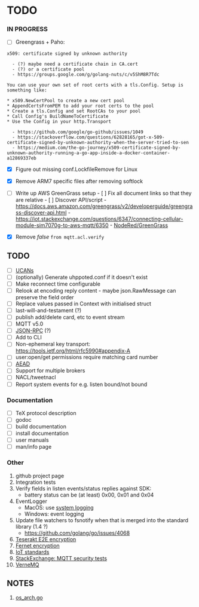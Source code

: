 # TODO

### IN PROGRESS

- [ ] Greengrass + Paho:
```
x509: certificate signed by unknown authority 
```
      - (?) maybe need a certificate chain in CA.cert
      - (?) or a certificate pool
      - https://groups.google.com/g/golang-nuts/c/v5ShM8R7Tdc
```
You can use your own set of root certs with a tls.Config. Setup is
something like:

* x509.NewCertPool to create a new cert pool
* AppendCertsFromPEM to add your root certs to the pool
* Create a tls.Config and set RootCAs to your pool
* Call Config's BuildNameToCertificate
* Use the Config in your http.Transport
```
      - https://github.com/google/go-github/issues/1049
      - https://stackoverflow.com/questions/62828165/got-x-509-certificate-signed-by-unknown-authority-when-the-server-tried-to-sen
      - https://medium.com/the-go-journey/x509-certificate-signed-by-unknown-authority-running-a-go-app-inside-a-docker-container-a12869337eb


- [x] Figure out missing conf.LockfileRemove for Linux
- [x] Remove ARM7 specific files after removing softlock

- [ ] Write up AWS GreenGrass setup
      - [ ] Fix all document links so that they are relative
      - [ ] Discover API/script
      - https://docs.aws.amazon.com/greengrass/v2/developerguide/greengrass-discover-api.html
      - https://iot.stackexchange.com/questions/6347/connecting-cellular-module-sim7070g-to-aws-mqtt/6350
      - [NodeRed/GreenGrass](https://iot.stackexchange.com/questions/2646/deploy-scripts-to-aws-greengrass-without-aws-lambda)


- [x] Remove _false_ `from mqtt.acl.verify`

## TODO

- [ ] [UCANs](https://ucan.xyz/)
- [ ] (optionally) Generate uhppoted.conf if it doesn't exist
- [ ] Make reconnect time configurable
- [ ] Relook at encoding reply content - maybe json.RawMessage can preserve the field order
- [ ] Replace values passed in Context with initialised struct
- [ ] last-will-and-testament (?)
- [ ] publish add/delete card, etc to event stream
- [ ] MQTT v5.0
- [ ] [JSON-RPC](https://en.wikipedia.org/wiki/JSON-RPC) (?)
- [ ] Add to CLI
- [ ] Non-ephemeral key transport:  https://tools.ietf.org/html/rfc5990#appendix-A
- [ ] user:open/get permissions require matching card number 
- [ ] [AEAD](http://alexander.holbreich.org/message-authentication)
- [ ] Support for multiple brokers
- [ ] NACL/tweetnacl
- [ ] Report system events for e.g. listen bound/not bound

### Documentation

- [ ] TeX protocol description
- [ ] godoc
- [ ] build documentation
- [ ] install documentation
- [ ] user manuals
- [ ] man/info page

### Other

1.  github project page
2.  Integration tests
3.  Verify fields in listen events/status replies against SDK:
    - battery status can be (at least) 0x00, 0x01 and 0x04
4.  EventLogger 
    - MacOS: use [system logging](https://developer.apple.com/documentation/os/logging)
    - Windows: event logging
5.  Update file watchers to fsnotify when that is merged into the standard library (1.4 ?)
    - https://github.com/golang/go/issues/4068
6. [Teserakt E2E encryption](https://teserakt.io)
7. [Fernet encryption](https://asecuritysite.com/encryption/fernet)
8. [IoT standards](https://iot.stackexchange.com/questions/5363/mqtt-json-format-for-process-automation-industry)
9. [StackExchange: MQTT security tests](https://iot.stackexchange.com/questions/452/what-simple-security-tests-can-i-perform-on-my-mqtt-network)
10. [VerneMQ](https://vernemq.com)

## NOTES

1. [os_arch.go](https://gist.github.com/camabeh/a02e6846e00251e1820c784516c0318f)
